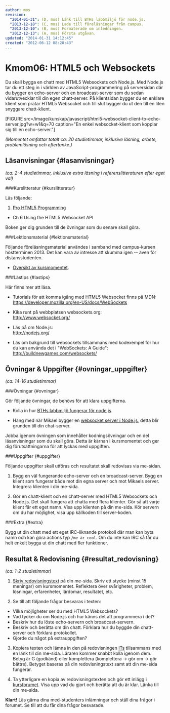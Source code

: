 ```yaml
---
author: mos
revision:
  "2014-01-31": (D, mos) Länk till BTHs labbmiljö för node.js.
  "2013-12-18": (C, mos) Lade till föreläsningar från campus.
  "2013-12-10": (B, mos) Formaterade om inledningen.
  "2012-12-13": (A, mos) Första utgåvan.
updated: "2014-01-31 14:12:45"
created: "2012-06-12 08:20:43"
...
```

Kmom06: HTML5 och Websockets
==================================

Du skall bygga en chatt med HTML5 Websockets och Node.js. Med Node.js tar du ett steg in i världen av JavaScript-programmering på serversidan där du bygger en echo-server och en broadcast-server som du sedan vidarutvecklar till din egen chatt-server. På klientsidan bygger du en enklare klient som pratar HTML5 Websocket och till slut bygger du ut den till en liten snyggare chatt-klient.

[FIGURE src=/image/kunskap/javascript/html5-websocket-client-to-echo-server.jpg?w=w1&q=70 caption="En enkel websocket-klient som kopplar sig till en echo-server."] 

*(Momentet omfattar totalt ca: 20 studietimmar, inklusive läsning, arbete, problemlösning och eftertanke.)*



Läsanvisningar  {#lasanvisningar}
---------------------------------

*(ca: 2-4 studietimmar, inklusive extra läsning i referenslitteraturen efter eget val)*


###Kurslitteratur  {#kurslitteratur}

Läs följande:

1. [Pro HTML5 Programming](kunskap/boken-pro-html5-programming)  
  * Ch 6 Using the HTML5 Websocket API

Boken ger dig grunden till de övningar som du senare skall göra.



###Lektionsmaterial  {#lektionsmaterial}

Följande föreläsningsmaterial användes i samband med campus-kursen höstterminen 2013. Det kan vara av intresse att skumma igen -- även för distansstudenten.

* [Översikt av kursmomentet](https://dl.dropboxusercontent.com/u/24315211/javascript/javascript-kmom06-ht13.pdf).



###Lästips {#lastips}

Här finns mer att läsa.

* Tutorials för att komma igång med HTML5 Websocket finns på MDN:  
  <a href='https://developer.mozilla.org/en-US/docs/WebSockets'>https://developer.mozilla.org/en-US/docs/WebSockets</a>

* Kika runt på webbplatsen websockets.org:  
  <a href='http://www.websocket.org/'>http://www.websocket.org/</a>

* Läs på om Node.js:  
  <a href='http://nodejs.org/'>http://nodejs.org/</a>

* Läs om bakgrund  till websockets tillsammans med kodexempel för hur du kan använda det i "WebSockets: A Guide":  
  <a href='http://buildnewgames.com/websockets/'>http://buildnewgames.com/websockets/</a>



Övningar & Uppgifter  {#ovningar_uppgifter}
-------------------------------------------

*(ca: 14-16 studietimmar)*


###Övningar {#ovningar}

Gör följande övningar, de behövs för att klara uppgifterna. 

* Kolla in hur [BTHs labbmiljö fungerar för node.js](kunskap/bth-s-labbmiljo-for-node-js-och-npm).  

* Häng med när Mikael bygger en [websocket server i Node.js](kunskap/kom-igang-med-html5-websockets-och-node-js), detta blir grunden till din chat-server.
   
Jobba igenom övningen som innehåller kodningsövningar och en del läsanvisningar som du skall göra. Detta är kärnan i kursmomentet och ger dig förutsättningarna för att lyckas med uppgiften.



###Uppgifter {#uppgifter}

Följande uppgifter skall utföras och resultatet skall redovisas via me-sidan.

1. Bygg en väl fungerande echo-server och en broadcast-server. Bygg en klient som fungerar både mot din egna server och mot Mikaels server. Integrera klienten i din me-sida.

2. Gör en chatt-klient och en chatt-server med HTML5 Websockets och Node.js. Det skall fungera att chatta med flera klienter. Gör så att varje klient får ett eget namn. Visa upp klienten på din me-sida. Kör servern om du har möjlighet, visa upp källkoden till server-koden.



###Extra {#extra}

Bygg ut din chatt med ett eget IRC-liknande protokoll där man kan byta namn och kan göra actions typ `/me är cool`. Om du inte kan IRC så får du helt enkelt bygga ut din chatt med fler funktioner.



Resultat & Redovisning  {#resultat_redovisning}
-----------------------------------------------

*(ca: 1-2 studietimmar)*

1. [Skriv redovisningstext](kunskap/att-skriva-en-bra-redovisningstext) på din me-sida. Skriv ett stycke (minst 15 meningar) om kursmomentet. Reflektera över svårigheter, problem, lösningar, erfarenheter, lärdomar, resultatet, etc.

2. Se till att följande frågor besvaras i texten:
  * Vilka möjligheter ser du med HTML5 Websockets?
  * Vad tycker du om Node.js och hur känns det att programmera i det?
  * Beskriv hur du löste echo-servern och broadcast-servern.
  * Beskriv och berätta om din chatt. Förklara hur du byggde din chatt-server och förklara protokollet.
  * Gjorde du något på extrauppgiften?

3. Kopiera texten och lämna in den på redovisningen [ITs](bth#its) tillsammans med en länk till din me-sida. Läraren kommer snabbt kolla igenom dem. Betyg är G (godkänd) eller komplettera (komplettera -> gör om -> gör bättre). Betyget baseras på din redovisningstext samt att din me-sida fungerar.

4. Ta ytterligare en kopia av redovisningstexten och gör ett inlägg i [kursforumet](forum/utbildning/javascript). Visa upp vad du gjort och berätta att du är klar. Länka till din me-sida.


**Klart!** Läs gärna dina med-studenters inlämningar och ställ dina frågor i forumet. Se till att du får dina frågor besvarade.
